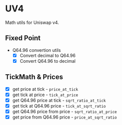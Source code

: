 # UV4

Math utils for Uniswap v4.

## Fixed Point

- Q64.96 convertion utils
  - [x] Convert decimal to Q64.96
  - [x] Convert Q64.96 to decimal

## TickMath & Prices

- [x] get price at tick - `price_at_tick`
- [x] get tick at price - `tick_at_price`
- [x] get Q64.96 price at tick - `sqrt_ratio_at_tick`
- [x] get tick at Q64.96 price - `tick_at_sqrt_ratio`
- [x] get Q64.96 price from price - `sqrt_ratio_at_price`
- [x] get price from Q64.96 price - `price_at_sqrt_ratio`
